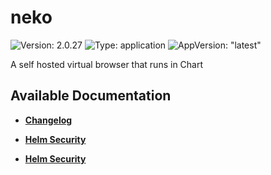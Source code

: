 # neko

![Version: 2.0.27](https://img.shields.io/badge/Version-2.0.27-informational?style=flat-square) ![Type: application](https://img.shields.io/badge/Type-application-informational?style=flat-square) ![AppVersion: "latest"](https://img.shields.io/badge/AppVersion-"latest"-informational?style=flat-square)

A self hosted virtual browser that runs in Chart

## Available Documentation

- [**Changelog**](CHANGELOG)

- [**Helm Security**](container-security)

- [**Helm Security**](helm-security)

